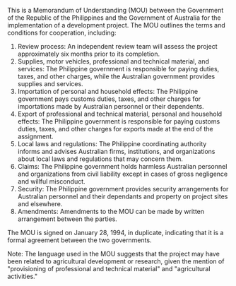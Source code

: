 This is a Memorandum of Understanding (MOU) between the Government of the Republic of the Philippines and the Government of Australia for the implementation of a development project. The MOU outlines the terms and conditions for cooperation, including:

1. Review process: An independent review team will assess the project approximately six months prior to its completion.
2. Supplies, motor vehicles, professional and technical material, and services: The Philippine government is responsible for paying duties, taxes, and other charges, while the Australian government provides supplies and services.
3. Importation of personal and household effects: The Philippine government pays customs duties, taxes, and other charges for importations made by Australian personnel or their dependents.
4. Export of professional and technical material, personal and household effects: The Philippine government is responsible for paying customs duties, taxes, and other charges for exports made at the end of the assignment.
5. Local laws and regulations: The Philippine coordinating authority informs and advises Australian firms, institutions, and organizations about local laws and regulations that may concern them.
6. Claims: The Philippine government holds harmless Australian personnel and organizations from civil liability except in cases of gross negligence and willful misconduct.
7. Security: The Philippine government provides security arrangements for Australian personnel and their dependants and property on project sites and elsewhere.
8. Amendments: Amendments to the MOU can be made by written arrangement between the parties.

The MOU is signed on January 28, 1994, in duplicate, indicating that it is a formal agreement between the two governments.

Note: The language used in the MOU suggests that the project may have been related to agricultural development or research, given the mention of "provisioning of professional and technical material" and "agricultural activities."
